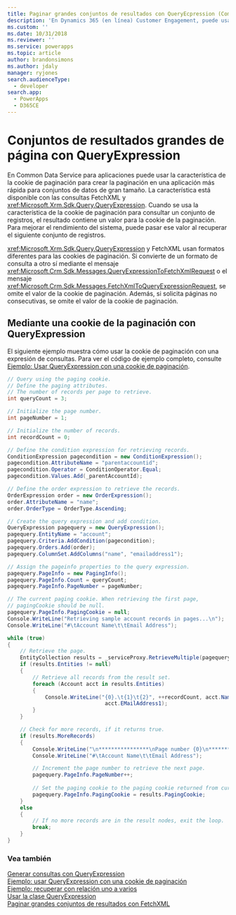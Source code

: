 ```yaml
---
title: Paginar grandes conjuntos de resultados con QueryEcpression (Common Data Service para aplicaciones) | Documentos de Microsoft
description: 'En Dynamics 365 (en línea) Customer Engagement, puede usar la característica de cookie de paginación para que la paginación en una aplicación sea más rápida en los conjuntos de datos de gran tamaño. La característica está disponible con las consultas FetchXML y QueryExpression'
ms.custom: ''
ms.date: 10/31/2018
ms.reviewer: ''
ms.service: powerapps
ms.topic: article
author: brandonsimons
ms.author: jdaly
manager: ryjones
search.audienceType:
  - developer
search.app:
  - PowerApps
  - D365CE
---
```

# <a name="page-large-result-sets-with-queryexpression"></a>Conjuntos de resultados grandes de página con QueryExpression

En Common Data Service para aplicaciones puede usar la característica de la cookie de paginación para crear la paginación en una aplicación más rápida para conjuntos de datos de gran tamaño. La característica está disponible con las consultas FetchXML y <xref:Microsoft.Xrm.Sdk.Query.QueryExpression>. Cuando se usa la característica de la cookie de paginación para consultar un conjunto de registros, el resultado contiene un valor para la cookie de la paginación. Para mejorar el rendimiento del sistema, puede pasar ese valor al recuperar el siguiente conjunto de registros.  
  
 <xref:Microsoft.Xrm.Sdk.Query.QueryExpression> y FetchXML usan formatos diferentes para las cookies de paginación. Si convierte de un formato de consulta a otro sí mediante el mensaje <xref:Microsoft.Crm.Sdk.Messages.QueryExpressionToFetchXmlRequest> o el mensaje <xref:Microsoft.Crm.Sdk.Messages.FetchXmlToQueryExpressionRequest>, se omite el valor de la cookie de paginación. Además, si solicita páginas no consecutivas, se omite el valor de la cookie de paginación.  
  
<a name="QueryExpression"></a>   
## <a name="using-a-paging-cookie-with-queryexpression"></a>Mediante una cookie de la paginación con QueryExpression  
 El siguiente ejemplo muestra cómo usar la cookie de paginación con una expresión de consultas. Para ver el código de ejemplo completo, consulte [Ejemplo: Usar QueryExpression con una cookie de paginación](../org-service/samples/use-queryexpression-with-a-paging-cookie.md).  
  
```csharp
// Query using the paging cookie.
// Define the paging attributes.
// The number of records per page to retrieve.
int queryCount = 3;

// Initialize the page number.
int pageNumber = 1;

// Initialize the number of records.
int recordCount = 0;

// Define the condition expression for retrieving records.
ConditionExpression pagecondition = new ConditionExpression();
pagecondition.AttributeName = "parentaccountid";
pagecondition.Operator = ConditionOperator.Equal;
pagecondition.Values.Add(_parentAccountId);

// Define the order expression to retrieve the records.
OrderExpression order = new OrderExpression();
order.AttributeName = "name";
order.OrderType = OrderType.Ascending;

// Create the query expression and add condition.
QueryExpression pagequery = new QueryExpression();
pagequery.EntityName = "account";
pagequery.Criteria.AddCondition(pagecondition);
pagequery.Orders.Add(order);
pagequery.ColumnSet.AddColumns("name", "emailaddress1");                   

// Assign the pageinfo properties to the query expression.
pagequery.PageInfo = new PagingInfo();
pagequery.PageInfo.Count = queryCount;
pagequery.PageInfo.PageNumber = pageNumber;

// The current paging cookie. When retrieving the first page, 
// pagingCookie should be null.
pagequery.PageInfo.PagingCookie = null;
Console.WriteLine("Retrieving sample account records in pages...\n");
Console.WriteLine("#\tAccount Name\t\tEmail Address"); 

while (true)
{
    // Retrieve the page.
    EntityCollection results = _serviceProxy.RetrieveMultiple(pagequery);
    if (results.Entities != null)
    {
        // Retrieve all records from the result set.
        foreach (Account acct in results.Entities)
        {
            Console.WriteLine("{0}.\t{1}\t{2}", ++recordCount, acct.Name,
                               acct.EMailAddress1);
        }
    }

    // Check for more records, if it returns true.
    if (results.MoreRecords)
    {
        Console.WriteLine("\n****************\nPage number {0}\n****************", pagequery.PageInfo.PageNumber);
        Console.WriteLine("#\tAccount Name\t\tEmail Address");

        // Increment the page number to retrieve the next page.
        pagequery.PageInfo.PageNumber++;
        
        // Set the paging cookie to the paging cookie returned from current results.
        pagequery.PageInfo.PagingCookie = results.PagingCookie;
    }
    else
    {
        // If no more records are in the result nodes, exit the loop.
        break;
    }
}
```

### <a name="see-also"></a>Vea también  
 [Generar consultas con QueryExpression](build-queries-with-queryexpression.md)   
 [Ejemplo: usar QueryExpression con una cookie de paginación](samples/use-queryexpression-with-a-paging-cookie.md)   
 [Ejemplo: recuperar con relación uno a varios](/dynamics365/customer-engagement/developer/retrieve-with-one-to-many-relationship)   
 [Usar la clase QueryExpression](use-queryexpression-class.md)   
 [Paginar grandes conjuntos de resultados con FetchXML](page-large-result-sets-with-fetchxml.md)